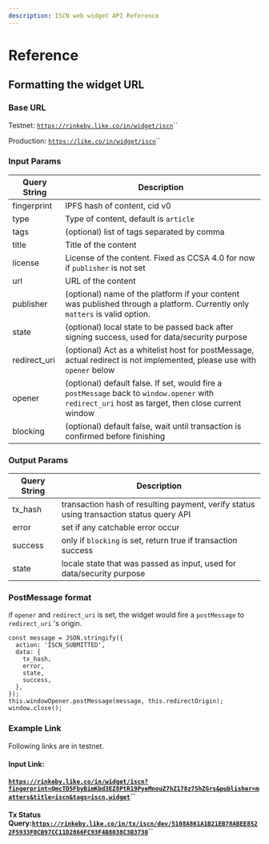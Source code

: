 ```yaml
---
description: ISCN web widget API Reference
---
```


# Reference

## Formatting the widget URL <a href="formatting-the-widget-url" id="formatting-the-widget-url"></a>

### Base URL <a href="base-url" id="base-url"></a>

Testnet: [`https://rinkeby.like.co/in/widget/iscn`](https://rinkeby.like.co/in/widget/iscn)``

Production: [`https://like.co/in/widget/iscn`](https://like.co/in/widget/iscn)``

###  Input Params <a href="input-params" id="input-params"></a>

| Query String | Description                                                                                                                                        |
| ------------ | -------------------------------------------------------------------------------------------------------------------------------------------------- |
| fingerprint  | IPFS hash of content, cid v0                                                                                                                       |
| type         | Type of content, default is `article`                                                                                                              |
| tags         | (optional) list of tags separated by comma                                                                                                         |
| title        | Title of the content                                                                                                                               |
| license      | License of the content. Fixed as CCSA 4.0 for now if `publisher` is not set                                                                        |
| url          | URL of the content                                                                                                                                 |
| publisher    | (optional) name of the platform if your content was published through a platform. Currently only `matters` is valid option.                        |
| state        | (optional) local state to be passed back after signing success, used for data/security purpose                                                     |
| redirect_uri | (optional) Act as a whitelist host for postMessage, actual redirect is not implemented, please use with `opener` below                             |
| opener       | (optional) default false. If set, would fire a `postMessage` back to `window.opener` with `redirect_uri` host as target, then close current window |
| blocking     | (optional) default false, wait until transaction is confirmed before finishing                                                                     |

### Output Params <a href="output-params" id="output-params"></a>

| Query String | Description                                                                             |
| ------------ | --------------------------------------------------------------------------------------- |
| tx_hash      | transaction hash of resulting payment, verify status using transaction status query API |
| error        | set if any catchable error occur                                                        |
| success      | only if `blocking` is set, return true if transaction success                           |
| state        | locale state that was passed as input, used for data/security purpose                   |

### PostMessage format

if `opener` and `redirect_uri` is set, the widget would fire a `postMessage` to `redirect_uri` 's origin. 

```
const message = JSON.stringify({
  action: 'ISCN_SUBMITTED',
  data: {
    tx_hash,
    error,
    state,
    success,
  },
});
this.windowOpener.postMessage(message, this.redirectOrigin);
window.close();
```

### Example Link <a href="example-link" id="example-link"></a>

Following links are in testnet.

#### Input Link: <a href="input-link-https-rinkeby-like-co-in-widget-pay-to-ckxpress-and-amount-1-and-via-kiutest-0-and-fee-1" id="input-link-https-rinkeby-like-co-in-widget-pay-to-ckxpress-and-amount-1-and-via-kiutest-0-and-fee-1"></a>

#### [`https://rinkeby.like.co/in/widget/iscn?fingerprint=QmcTD5FbyBimKbd3EZ8PtR19PyeMnouZ7hZ178z75hZGrs&publisher=matters&title=iscn&tags=iscn,widget`](https://rinkeby.like.co/in/widget/iscn?fingerprint=QmcTD5FbyBimKbd3EZ8PtR19PyeMnouZ7hZ178z75hZGrs\&publisher=matters\&title=iscn\&tags=iscn,widget)`` <a href="input-link-https-rinkeby-like-co-in-widget-pay-to-ckxpress-and-amount-1-and-via-kiutest-0-and-fee-1" id="input-link-https-rinkeby-like-co-in-widget-pay-to-ckxpress-and-amount-1-and-via-kiutest-0-and-fee-1"></a>

#### Tx Status Query:[`https://rinkeby.like.co/in/tx/iscn/dev/5108A861A1B21EB78ABEE8522F5933F0CB97CC11D2866FC93F4B8038C3B3730`](https://rinkeby.like.co/in/tx/iscn/dev/5108A861A1B21EB78ABEE8522F5933F0CB97CC11D2866FC93F4B8038C3B37301)``[ ](https://docs.like.co/developer/like-pay/web-widget)
